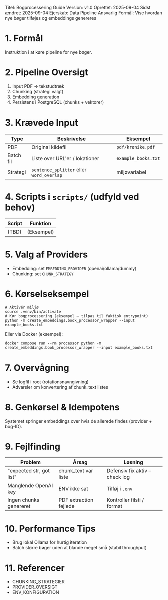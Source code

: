 Titel: Bogprocessering Guide
Version: v1.0
Oprettet: 2025-09-04
Sidst ændret: 2025-09-04
Ejerskab: Data Pipeline Ansvarlig
Formål: Vise hvordan nye bøger tilføjes og embeddings genereres

# 1. Formål
Instruktion i at køre pipeline for nye bøger.

# 2. Pipeline Oversigt
1. Input PDF → tekstudtræk
2. Chunking (strategi valgt)
3. Embedding generation
4. Persistens i PostgreSQL (chunks + vektorer)

# 3. Krævede Input
| Type | Beskrivelse | Eksempel |
|------|-------------|----------|
| PDF | Original kildefil | `pdf/krønike.pdf` |
| Batch fil | Liste over URL'er / lokationer | `example_books.txt` |
| Strategi | `sentence_splitter` eller `word_overlap` | miljøvariabel |

# 4. Scripts i `scripts/` (udfyld ved behov)
| Script | Funktion |
|--------|----------|
| (TBD) | (Eksempel) |

# 5. Valg af Providers
- Embedding: set `EMBEDDING_PROVIDER` (openai/ollama/dummy)
- Chunking: set `CHUNK_STRATEGY`

# 6. Kørselseksempel
```
# Aktivér miljø
source .venv/bin/activate
# Kør bogprocessering (eksempel – tilpas til faktisk entrypoint)
python -m create_embeddings.book_processor_wrapper --input example_books.txt
```
Eller via Docker (eksempel):
```
docker compose run --rm processor python -m create_embeddings.book_processor_wrapper --input example_books.txt
```

# 7. Overvågning
- Se logfil i root (rotationsnavngivning)
- Advarsler om konvertering af chunk_text listes

# 8. Genkørsel & Idempotens
Systemet springer embeddings over hvis de allerede findes (provider + bog-ID).

# 9. Fejlfinding
| Problem | Årsag | Løsning |
|---------|-------|---------|
| "expected str, got list" | chunk_text var liste | Defensiv fix aktiv – check log |
| Manglende OpenAI key | ENV ikke sat | Tilføj i `.env` |
| Ingen chunks genereret | PDF extraction fejlede | Kontroller filsti / format |

# 10. Performance Tips
- Brug lokal Ollama for hurtig iteration
- Batch større bøger uden at blande meget små (stabil throughput)

# 11. Referencer
- CHUNKING_STRATEGIER
- PROVIDER_OVERSIGT
- ENV_KONFIGURATION
